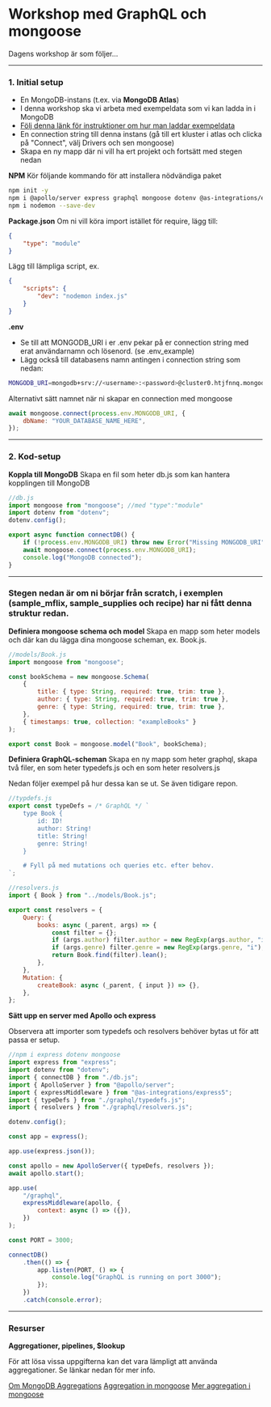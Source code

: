 # Workshop med GraphQL och mongoose

Dagens workshop är som följer...

---

### 1. Initial setup

- En MongoDB-instans (t.ex. via **MongoDB Atlas**)
- I denna workshop ska vi arbeta med exempeldata som vi kan ladda in i MongoDB
- [Följ denna länk för instruktioner om hur man laddar exempeldata](https://www.mongodb.com/resources/basics/databases/sample-database#:~:text=Explorer%20tutorial%20below.-,Option%201%3A%20Loading%20Sample%20Data%20from%20the%20Clusters%20View,-Log%20in%20to)
- En connection string till denna instans (gå till ert kluster i atlas och clicka på "Connect", välj Drivers och sen mongoose)
- Skapa en ny mapp där ni vill ha ert projekt och fortsätt med stegen nedan

**NPM**
Kör följande kommando för att installera nödvändiga paket

```bash
npm init -y
npm i @apollo/server express graphql mongoose dotenv @as-integrations/express5
npm i nodemon --save-dev
```

**Package.json**
Om ni vill köra import istället för require, lägg till:

```json
{
	"type": "module"
}
```

Lägg till lämpliga script, ex.

```json
{
	"scripts": {
		"dev": "nodemon index.js"
	}
}
```

**.env**

- Se till att MONGODB_URI i er .env pekar på er connection string med erat användarnamn och lösenord. (se .env_example)
- Lägg också till databasens namn antingen i connection string som nedan:

```bash
MONGODB_URI=mongodb+srv://<username>:<password>@cluster0.htjfnnq.mongodb.net/<databasename>?retryWrites=true&w=majority&appName=Cluster0
```

Alternativt sätt namnet när ni skapar en connection med mongoose

```javascript
await mongoose.connect(process.env.MONGODB_URI, {
	dbName: "YOUR_DATABASE_NAME_HERE",
});
```

---

### 2. Kod-setup

**Koppla till MongoDB**
Skapa en fil som heter db.js som kan hantera kopplingen till MongoDB

```javascript
//db.js
import mongoose from "mongoose"; //med "type":"module"
import dotenv from "dotenv";
dotenv.config();

export async function connectDB() {
	if (!process.env.MONGODB_URI) throw new Error("Missing MONGODB_URI");
	await mongoose.connect(process.env.MONGODB_URI);
	console.log("MongoDB connected");
}
```

---

### Stegen nedan är om ni börjar från scratch, i exemplen (sample_mflix, sample_supplies och recipe) har ni fått denna struktur redan.

**Definiera mongoose schema och model**
Skapa en mapp som heter models och där kan du lägga dina mongoose scheman, ex. Book.js.

```javascript
//models/Book.js
import mongoose from "mongoose";

const bookSchema = new mongoose.Schema(
	{
		title: { type: String, required: true, trim: true },
		author: { type: String, required: true, trim: true },
		genre: { type: String, required: true, trim: true },
	},
	{ timestamps: true, collection: "exampleBooks" }
);

export const Book = mongoose.model("Book", bookSchema);
```

**Definiera GraphQL-scheman**
Skapa en ny mapp som heter graphql, skapa två filer, en som heter typedefs.js och en som heter resolvers.js

Nedan följer exempel på hur dessa kan se ut. Se även tidigare repon.

```javascript
//typdefs.js
export const typeDefs = /* GraphQL */ `
	type Book {
		id: ID!
		author: String!
		title: String!
		genre: String!
	}

	# Fyll på med mutations och queries etc. efter behov.
`;
```

```javascript
//resolvers.js
import { Book } from "../models/Book.js";

export const resolvers = {
	Query: {
		books: async (_parent, args) => {
			const filter = {};
			if (args.author) filter.author = new RegExp(args.author, "i");
			if (args.genre) filter.genre = new RegExp(args.genre, "i");
			return Book.find(filter).lean();
		},
	},
	Mutation: {
		createBook: async (_parent, { input }) => {},
	},
};
```

**Sätt upp en server med Apollo och express**

Observera att importer som typedefs och resolvers behöver bytas ut för att passa er setup.

```javascript
//npm i express dotenv mongoose
import express from "express";
import dotenv from "dotenv";
import { connectDB } from "./db.js";
import { ApolloServer } from "@apollo/server";
import { expressMiddleware } from "@as-integrations/express5";
import { typeDefs } from "./graphql/typedefs.js";
import { resolvers } from "./graphql/resolvers.js";

dotenv.config();

const app = express();

app.use(express.json());

const apollo = new ApolloServer({ typeDefs, resolvers });
await apollo.start();

app.use(
	"/graphql",
	expressMiddleware(apollo, {
		context: async () => ({}),
	})
);

const PORT = 3000;

connectDB()
	.then(() => {
		app.listen(PORT, () => {
			console.log("GraphQL is running on port 3000");
		});
	})
	.catch(console.error);
```

---

### Resurser

**Aggregationer, pipelines, $lookup**

För att lösa vissa uppgifterna kan det vara lämpligt att använda aggregationer. Se länkar nedan för mer info.

[Om MongoDB Aggregations](https://www.mongodb.com/docs/manual/aggregation/)
[Aggregation in mongoose](https://article.arunangshudas.com/what-is-the-mongodb-aggregation-pipeline-in-mongoose-308a05c15e7e)
[Mer aggregation i mongoose](https://www.geeksforgeeks.org/mongodb/mongoose-aggregate-aggregate-api/)
